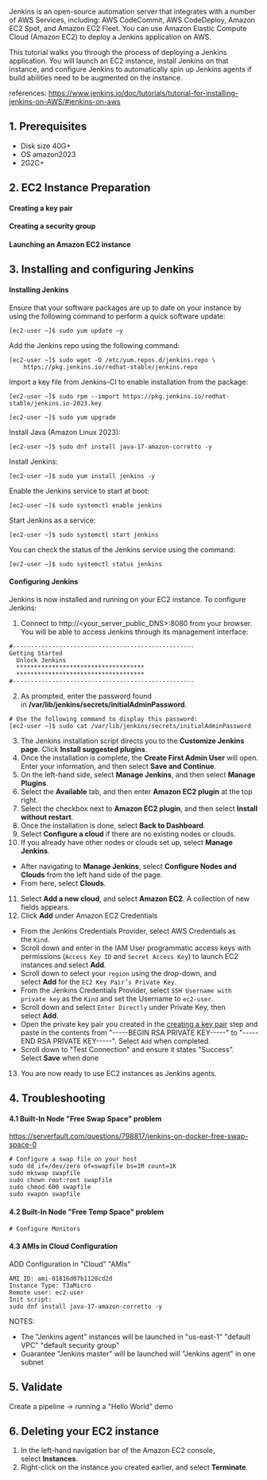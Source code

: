 
Jenkins is an open-source automation server that integrates with a number of AWS Services, including: AWS CodeCommit, AWS CodeDeploy, Amazon EC2 Spot, and Amazon EC2 Fleet. You can use Amazon Elastic Compute Cloud (Amazon EC2) to deploy a Jenkins application on AWS.

This tutorial walks you through the process of deploying a Jenkins application. You will launch an EC2 instance, install Jenkins on that instance, and configure Jenkins to automatically spin up Jenkins agents if build abilities need to be augmented on the instance.

references: 
https://www.jenkins.io/doc/tutorials/tutorial-for-installing-jenkins-on-AWS/#jenkins-on-aws
## 1. Prerequisites
- Disk size 40G+
- OS amazon2023
- 2G2C+

## 2. EC2 Instance Preparation
#### Creating a key pair

#### Creating a security group

#### Launching an Amazon EC2 instance

## 3. Installing and configuring Jenkins

#### Installing Jenkins

Ensure that your software packages are up to date on your instance by using the following command to perform a quick software update:
```
[ec2-user ~]$ sudo yum update –y
```

Add the Jenkins repo using the following command:
```
[ec2-user ~]$ sudo wget -O /etc/yum.repos.d/jenkins.repo \
    https://pkg.jenkins.io/redhat-stable/jenkins.repo
```

Import a key file from Jenkins-CI to enable installation from the package:
```
[ec2-user ~]$ sudo rpm --import https://pkg.jenkins.io/redhat-stable/jenkins.io-2023.key
```

```
[ec2-user ~]$ sudo yum upgrade
```

Install Java (Amazon Linux 2023):
```
[ec2-user ~]$ sudo dnf install java-17-amazon-corretto -y
```

Install Jenkins:
```
[ec2-user ~]$ sudo yum install jenkins -y
```

Enable the Jenkins service to start at boot:
```
[ec2-user ~]$ sudo systemctl enable jenkins
```

Start Jenkins as a service:
```
[ec2-user ~]$ sudo systemctl start jenkins
```

You can check the status of the Jenkins service using the command:
```
[ec2-user ~]$ sudo systemctl status jenkins
```

#### Configuring Jenkins

Jenkins is now installed and running on your EC2 instance. To configure Jenkins:
1. Connect to http://<your_server_public_DNS>:8080 from your browser. You will be able to access Jenkins through its management interface:
```
#---------------------------------------------------
Getting Started
  Unlock Jenkins
  ************************************
  ************************************
#---------------------------------------------------
```
2. As prompted, enter the password found in **/var/lib/jenkins/secrets/initialAdminPassword**.
```
# Use the following command to display this password:        
[ec2-user ~]$ sudo cat /var/lib/jenkins/secrets/initialAdminPassword
```
3. The Jenkins installation script directs you to the **Customize Jenkins page**. Click **Install suggested plugins**.
4. Once the installation is complete, the **Create First Admin User** will open. Enter your information, and then select **Save and Continue**.
5. On the left-hand side, select **Manage Jenkins**, and then select **Manage Plugins**.
6. Select the **Available** tab, and then enter **Amazon EC2 plugin** at the top right.
7. Select the checkbox next to **Amazon EC2 plugin**, and then select **Install without restart**.
8. Once the installation is done, select **Back to Dashboard**.
9. Select **Configure a cloud** if there are no existing nodes or clouds.
10. If you already have other nodes or clouds set up, select **Manage Jenkins**.
- After navigating to **Manage Jenkins**, select **Configure Nodes and Clouds** from the left hand side of the page.
- From here, select **Clouds**.
11. Select **Add a new cloud**, and select **Amazon EC2**. A collection of new fields appears.
12. Click **Add** under Amazon EC2 Credentials
- From the Jenkins Credentials Provider, select AWS Credentials as the `Kind`.
- Scroll down and enter in the IAM User programmatic access keys with permissions (`Access Key ID` and `Secret Access Key`) to launch EC2 instances and select **Add**.
- Scroll down to select your `region` using the drop-down, and select **Add** for the `EC2 Key Pair’s Private Key`.
- From the Jenkins Credentials Provider, select `SSH Username with private key` as the `Kind` and set the Username to `ec2-user`.
- Scroll down and select `Enter Directly` under Private Key, then select **Add**.
- Open the private key pair you created in the [creating a key pair](https://www.jenkins.io/doc/tutorials/tutorial-for-installing-jenkins-on-AWS/#creating-a-key-pair) step and paste in the contents from "-----BEGIN RSA PRIVATE KEY-----" to "-----END RSA PRIVATE KEY-----". Select `Add` when completed.
- Scroll down to "Test Connection" and ensure it states "Success". Select **Save** when done
13. You are now ready to use EC2 instances as Jenkins agents.

## 4. Troubleshooting

#### 4.1 Built-In Node "Free Swap Space" problem
https://serverfault.com/questions/798817/jenkins-on-docker-free-swap-space-0
```
# Configure a swap file on your host
sudo dd if=/dev/zero of=swapfile bs=1M count=1K
sudo mkswap swapfile
sudo chown root:root swapfile
sudo chmod 600 swapfile
sudo swapon swapfile
```

#### 4.2 Built-In Node "Free Temp Space" problem
```
# Configure Monitors
```

#### 4.3 AMIs in Cloud Configuration
ADD Configuration in "Cloud" "AMIs"
```
AMI ID: ami-01816d07b1128cd2d
Instance Type: T3aMicro
Remote user: ec2-user
Init script:
sudo dnf install java-17-amazon-corretto -y
```

NOTES: 
- The "Jenkins agent" instances will be launched in "us-east-1" "default VPC" "default security group"
- Guarantee "Jenkins master" will be launched will "Jenkins agent" in one subnet

## 5. Validate

Create a pipeline -> running a "Hello World" demo

## 6. Deleting your EC2 instance
1. In the left-hand navigation bar of the Amazon EC2 console, select **Instances**.
2. Right-click on the instance you created earlier, and select **Terminate**.
